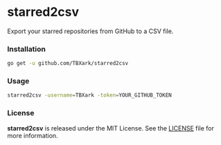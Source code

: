 # starred2csv
 
Export your starred repositories from GitHub to a CSV file.

### Installation

```bash
go get -u github.com/TBXark/starred2csv
```

### Usage

```bash
starred2csv -username=TBXark -token=YOUR_GITHUB_TOKEN
```

### License
**starred2csv** is released under the MIT License. See the [LICENSE](LICENSE) file for more information.